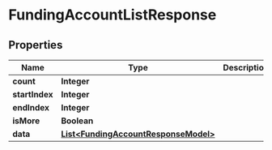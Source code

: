 
# FundingAccountListResponse

## Properties
Name | Type | Description | Notes
------------ | ------------- | ------------- | -------------
**count** | **Integer** |  |  [optional]
**startIndex** | **Integer** |  |  [optional]
**endIndex** | **Integer** |  |  [optional]
**isMore** | **Boolean** |  |  [optional]
**data** | [**List&lt;FundingAccountResponseModel&gt;**](FundingAccountResponseModel.md) |  |  [optional]




